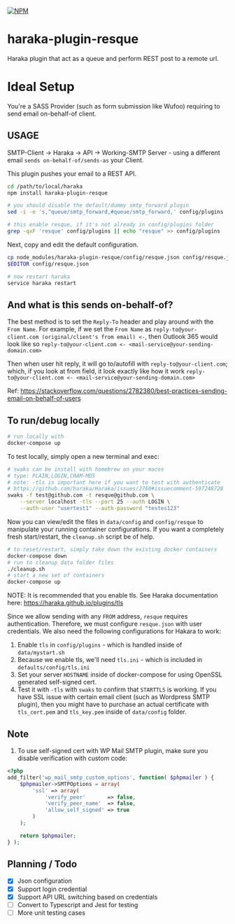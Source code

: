 [![NPM][npm-img]][npm-url]

# haraka-plugin-resque
Haraka plugin that act as a queue and perform REST post to a remote url.


# Ideal Setup
You're a SASS Provider (such as form submission like Wufoo) requiring to send email on-behalf-of client.


## USAGE

SMTP-Client -> Haraka -> API -> Working-SMTP Server - using a different email `sends on-behalf-of/sends-as` your Client.

This plugin pushes your email to a REST API.

```sh
cd /path/to/local/haraka
npm install haraka-plugin-resque

# you should disable the default/dummy smtp_forward plugin
sed -i -e 's,^queue/smtp_forward,#queue/smtp_forward,' config/plugins

# this enable resque, if it's not already in config/plugins folder
grep -qxF 'resque' config/plugins || echo "resque" >> config/plugins

```

Next, copy and edit the default configuration.

```sh
cp node_modules/haraka-plugin-resque/config/resque.json config/resque.json
$EDITOR config/resque.json

# now restart haraka
service haraka restart

```


## And what is this sends on-behalf-of?
The best method is to set the `Reply-To` header and play around with the `From Name`.  For example, if we set the `From Name` as `reply-to@your-client.com (original/client's from email) <-`, then Outlook 365 would look like so `reply-to@your-client.com <- <mail-service@your-sending-domain.com>`

Then when user hit reply, it will go to/autofill with `reply-to@your-client.com`; which, if you look at from field, it look exactly like how it work `reply-to@your-client.com <- <mail-service@your-sending-domain.com>`

Ref: https://stackoverflow.com/questions/2782380/best-practices-sending-email-on-behalf-of-users


## To run/debug locally
```sh
# run locally with
docker-compose up
```

To test locally, simply open a new terminal and exec:
```sh
# swaks can be install with homebrew on your macos
# type: PLAIN,LOGIN,CRAM-MD5
# note: -tls is important here if you want to test with authenticate
# https://github.com/haraka/Haraka/issues/2760#issuecomment-597248728
swaks -f test@github.com -t resque@github.com \
	--server localhost -tls --port 25 --auth LOGIN \
	--auth-user "usertest1" --auth-password "testes123"
```

Now you can view/edit the files in `data/config` and `config/resque` to manipulate your running container configurations.  If you want a completely fresh start/restart, the `cleanup.sh` script be of help.

```sh
# to reset/restart, simply take down the existing docker containers
docker-compose down
# run to cleanup data folder files
./cleanup.sh
# start a new set of containers
docker-compose up
```

NOTE: It is recommended that you enable tls.  See Haraka documentation here: https://haraka.github.io/plugins/tls

Since we allow sending with any `FROM` address, `resque` requires authentication.  Therefore, we must configure `resque.json` with user credentials. We also need the following configurations for Hakara to work:

1. Enable `tls` in `config/plugins` - which is handled inside of `data/mystart.sh`
2. Because we enable tls, we'll need `tls.ini` - which is included in `defaults/config/tls.ini`
3. Set your server `HOSTNAME` inside of docker-compose for using OpenSSL generated self-signed cert.
4. Test it with `-tls` with `swaks` to confirm that `STARTTLS` is working.  If you have SSL issue with certain email client (such as Wordpress SMTP plugin), then you might have to purchase an actual certificate with `tls_cert.pem` and `tls_key.pem` inside of `data/config` folder.

## Note
1.  To use self-signed cert with WP Mail SMTP plugin, make sure you disable verification with custom code:
```php
<?php
add_filter('wp_mail_smtp_custom_options', function( $phpmailer ) {
	$phpmailer->SMTPOptions = array(
		'ssl' => array(
			'verify_peer'       => false,
			'verify_peer_name'  => false,
			'allow_self_signed' => true
		)
	);

	return $phpmailer;
} );
```


## Planning / Todo
- [x] Json configuration
- [x] Support login credential
- [x] Support API URL switching based on credentials
- [ ] Convert to Typescript and Jest for testing
- [ ] More unit testing cases

<!-- leave these buried at the bottom of the document -->
[ci-img]: https://github.com/haraka/haraka-plugin-resque/actions/workflows/ci.yml/badge.svg
[ci-url]: https://github.com/haraka/haraka-plugin-resque/actions/workflows/ci.yml
[clim-img]: https://codeclimate.com/github/haraka/haraka-plugin-resque/badges/gpa.svg
[clim-url]: https://codeclimate.com/github/haraka/haraka-plugin-resque
[npm-img]: https://nodei.co/npm/haraka-plugin-resque.png
[npm-url]: https://www.npmjs.com/package/haraka-plugin-resque
